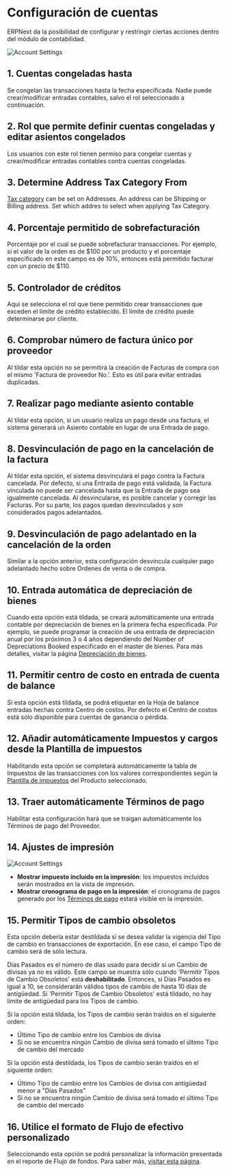 <!-- add-breadcrumbs -->
# Configuración de cuentas

ERPNext da la posibilidad de configurar y restringir ciertas acciones dentro del módulo de contabilidad.

![Account Settings]({{docs_base_url}}/assets/img/accounts/account-settings.png)

## 1. Cuentas congeladas hasta
Se congelan las transacciones hasta la fecha especificada. Nadie puede crear/modificar entradas contables, salvo el rol seleccionado a continuación.

## 2. Rol que permite definir cuentas congeladas y editar asientos congelados
Los usuarios con este rol tienen permiso para congelar cuentas y crear/modificar entradas contables contra cuentas congeladas.

## 3. Determine Address Tax Category From
[Tax category](/docs/user/manual/en/accounts/tax-category) can be set on Addresses. An address can be Shipping or Billing address. Set which addres to select when applying Tax Category.

## 4. Porcentaje permitido de sobrefacturación
Porcentaje por el cual se puede sobrefacturar transacciones. Por ejemplo, si el valor de la orden es de $100 por un producto y el porcentaje especificado en este campo es de 10%, entonces está permitido facturar con un precio de $110.

## 5. Controlador de créditos
Aquí se selecciona el rol que tiene permitido crear transacciones que exceden el límite de crédito establecido. El límite de crédito puede determinarse por cliente.

## 6. Comprobar número de factura único por proveedor
Al tildar esta opción no se permitirá la creación de Facturas de compra con el mismo 'Factura de proveedor No.'. Esto es útil para evitar entradas duplicadas. 

## 7. Realizar pago mediante asiento contable
Al tildar esta opción, si un usuario realiza un pago desde una factura, el sistema generará un Asiento contable en lugar de una Entrada de pago.

## 8. Desvinculación de pago en la cancelación de la factura
Al tildar esta opción, el sistema desvinculará el pago contra la Factura cancelada. Por defecto, si una Entrada de pago está validada, la Factura vinculada no puede ser cancelada hasta que la Entrada de pago sea igualmente cancelada. Al desvincularse, es posible cancelar y corregir las Facturas. Por su parte, los pagos quedan desvinculados y son considerados pagos adelantados.

## 9. Desvinculación de pago adelantado en la cancelación de la orden
Similar a la opción anterior, esta configuración desvincula cualquier pago adelantado hecho sobre Ordenes de venta o de compra. 

## 10. Entrada automática de depreciación de bienes
Cuando esta opción está tildada, se creará automáticamente una entrada contable por depreciación de bienes en la primera fecha especificada. Por ejemplo, se puede programar la creación de una entrada de depreciación anual por los próximos 3 o 4 años dependiendo del Number of Depreciations Booked especificado en el master de bienes. Para más detalles, visitar la página [Depreciación de bienes](/docs/user/manual/en/asset/asset-depreciation).

## 11. Permitir centro de costo en entrada de cuenta de balance
Si esta opción está tildada, se podrá etiquetar en la Hoja de balance entradas hechas contra Centro de costos. Por defecto el Centro de costos está sólo disponible para cuentas de ganancia o pérdida.

## 12. Añadir automáticamente Impuestos y cargos desde la Plantilla de impuestos
Habilitando esta opción se completará automáticamente la tabla de Impuestos de las transacciones con los valores correspondientes según la [Plantilla de impuestos](/docs/user/manual/es/accounts/item-tax-template) del Producto seleccionado.

## 13. Traer automáticamente Términos de pago
Habilitar esta configuración hará que se traigan automáticamente los Términos de pago del Proveedor. 

## 14. Ajustes de impresión

![Account Settings]({{docs_base_url}}/assets/img/accounts/account-settings-1.png)

* **Mostrar impuesto incluído en la impresión**: los impuestos incluídos serán mostrados en la vista de impresión.
* **Mostrar cronograma de pago en la impresión**: el cronograma de pagos generado por los [Términos de pago](/docs/user/manual/es/accounts/payment-terms) estará visible en la impresión.

## 15. Permitir Tipos de cambio obsoletos
Esta opción debería estar destildada si se desea validar la vigencia del Tipo de cambio en transacciones de exportación. En ese caso, el campo Tipo de cambio será de sólo lectura.

Días Pasados es el número de días usado para decidir si un Cambio de divisas ya no es válido. Este campo se muestra sólo cuando 'Permitir Tipos de Cambio Obsoletos' está **deshabilitado**. Entonces, si Días Pasados es igual a 10, se considerarán válidos tipos de cambio de hasta 10 días de antigüedad. Si 'Permitir Tipos de Cambio Obsoletos' está tildado, no hay límite de antigüedad para los Tipos de cambio.

Si la opción está tildada, los Tipos de cambio serán traídos en el siguiente orden:

* Último Tipo de cambio entre los Cambios de divisa
* Si no se encuentra ningún Cambio de divisa será tomado el último Tipo de cambio del mercado

Si la opción está destildada, los Tipos de cambio serán traídos en el siguiente orden:

* Último Tipo de cambio entre los Cambios de divisa con antigüedad menor a "Días Pasados"
* Si no se encuentra ningún Cambio de divisa será tomado el último Tipo de cambio del mercado


## 16. Utilice el formato de Flujo de efectivo personalizado
Seleccionando esta opción se podrá personalizar la información presentada en el reporte de Flujo de fondos. Para saber más, [visitar esta página](/docs/user/manual/en/accounts/articles/how-to-customise-cash-flow-report).
